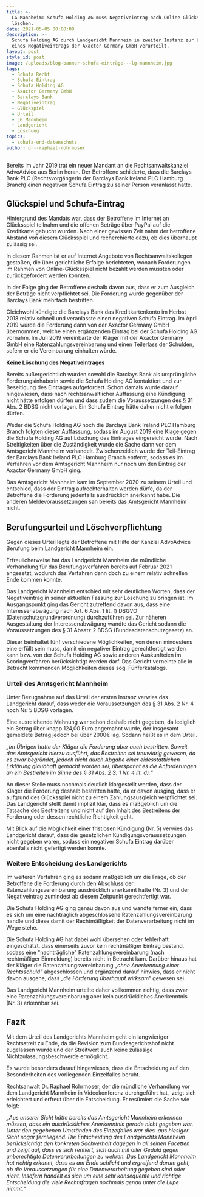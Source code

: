 ```yaml
---
title: >-
  LG Mannheim: Schufa Holding AG muss Negativeintrag nach Online-Glückspiel
  löschen.
date: 2021-05-05 00:00:00
description: >-
  Schufa Holding AG durch Landgericht Mannheim in zweiter Instanz zur Löschung
  eines Negativeintrags der Axactor Germany GmbH verurteilt.
layout: post
style_id: post
image: /uploads/blog-banner-schufa-einträge---lg-mannheim.jpg
tags:
  - Schufa Recht
  - Schufa Eintrag
  - Schufa Holding AG
  - Axactor Germany GmbH
  - Barclays Bank
  - Negativeintrag
  - Glückspiel
  - Urteil
  - LG Mannheim
  - Landgericht
  - Löschung
topics:
  - schufa-und-datenschutz
author: dr--raphael-rohrmoser
---
```

Bereits im Jahr 2019 trat ein neuer Mandant an die Rechtsanwaltskanzlei AdvoAdvice aus Berlin heran. Der Betroffene schilderte, dass die Barclays Bank PLC (Rechtsvorgängerin der Barclays Bank Ireland PLC Hamburg Branch) einen negativen Schufa Eintrag zu seiner Person veranlasst hatte.

## **Glückspiel und Schufa-Eintrag**

Hintergrund des Mandats war, dass der Betroffene im Internet an Glücksspiel teilnahm und die offenen Beträge über PayPal auf die Kreditkarte gebucht wurden. Nach einer gewissen Zeit nahm der betroffene Abstand von diesem Glücksspiel und recherchierte dazu, ob dies überhaupt zulässig sei.

In diesem Rahmen ist er auf Internet Angebote von Rechtsanwaltskollegen gesto&szlig;en, die über gerichtliche Erfolge berichteten, wonach Forderungen im Rahmen von Online-Glücksspiel nicht bezahlt werden mussten oder zurückgefordert werden konnten.

In der Folge ging der Betroffene deshalb davon aus, dass er zum Ausgleich der Beträge nicht verpflichtet sei. Die Forderung wurde gegenüber der Barclays Bank mehrfach bestritten.

Gleichwohl kündigte die Barclays Bank das Kreditkartenkonto im Herbst 2018 relativ schnell und veranlasste einen negativen Schufa Eintrag. Im April 2019 wurde die Forderung dann von der Axactor Germany GmbH übernommen, welche einen ergänzenden Eintrag bei der Schufa Holding AG vornahm. Im Juli 2019 vereinbarte der Kläger mit der Axactor Germany GmbH eine Ratenzahlungsvereinbarung und einen Teilerlass der Schulden, sofern er die Vereinbarung einhalten würde.

**Keine Löschung des Negativeintrages** &nbsp;&nbsp;&nbsp;

Bereits au&szlig;ergerichtlich wurden sowohl die Barclays Bank als ursprüngliche Forderungsinhaberin sowie die Schufa Holding AG kontaktiert und zur Beseitigung des Eintrages aufgefordert. Schon damals wurde darauf hingewiesen, dass nach rechtsanwaltlicher Auffassung eine Kündigung nicht hätte erfolgen dürfen und dass zudem die Voraussetzungen des &sect; 31 Abs. 2 BDSG nicht vorlagen. Ein Schufa Eintrag hätte daher nicht erfolgen dürfen.

Weder die Schufa Holding AG noch die Barclays Bank Ireland PLC Hamburg Branch folgten dieser Auffassung, sodass im August 2019 eine Klage gegen die Schufa Holding AG auf Löschung des Eintrages eingereicht wurde. Nach Streitigkeiten über die Zuständigkeit wurde die Sache dann vor dem Amtsgericht Mannheim verhandelt. Zwischenzeitlich wurde der Teil-Eintrag der Barclays Bank Ireland PLC Hamburg Branch entfernt, sodass es im Verfahren vor dem Amtsgericht Mannheim nur noch um den Eintrag der Axactor Germany GmbH ging.

Das Amtsgericht Mannheim kam im September 2020 zu seinem Urteil und entschied, dass der Eintrag aufrechterhalten werden dürfe, da der Betroffene die Forderung jedenfalls ausdrücklich anerkannt habe. Die anderen Meldevoraussetzungen sah bereits das Amtsgericht Mannheim nicht.

## **Berufungsurteil und Löschverpflichtung**

Gegen dieses Urteil legte der Betroffene mit Hilfe der Kanzlei AdvoAdvice Berufung beim Landgericht Mannheim ein.

Erfreulicherweise hat das Landgericht Mannheim die mündliche Verhandlung für das Berufungsverfahren bereits auf Februar 2021 angesetzt, wodurch das Verfahren dann doch zu einem relativ schnellen Ende kommen konnte.

Das Landgericht Mannheim entschied mit sehr deutlichen Worten, dass der Negativeintrag in seiner aktuellen Fassung zur Löschung zu bringen ist. Im Ausgangspunkt ging das Gericht zutreffend davon aus, dass eine Interessenabwägung nach Art. 6 Abs. 1 lit. f) DSGVO (Datenschutzgrundverordnung) durchzuführen sei. Zur näheren Ausgestaltung der Interessenabwägung wandte das Gericht sodann die Voraussetzungen des &sect; 31 Absatz 2 BDSG (Bundesdatenschutzgesetz) an.

Dieser beinhaltet fünf verschiedene Möglichkeiten, von denen mindestens eine erfüllt sein muss, damit ein negativer Eintrag gerechtfertigt werden kann bzw. von der Schufa Holding AG sowie anderen Auskunfteien im Scoringverfahren berücksichtigt werden darf. Das Gericht verneinte alle in Betracht kommenden Möglichkeiten dieses sog. Fünferkatalogs.&nbsp;

### **Urteil des Amtsgericht Mannheim**

Unter Bezugnahme auf das Urteil der ersten Instanz verwies das Landgericht darauf, dass weder die Voraussetzungen des &sect; 31 Abs. 2 Nr. 4 noch Nr. 5 BDSG vorlagen.

Eine ausreichende Mahnung war schon deshalb nicht gegeben, da lediglich ein Betrag über knapp 124,00 Euro angemahnt wurde, der insgesamt gemeldete Betrag jedoch bei über 2000€ lag. Sodann hei&szlig;t es in dem Urteil.

*„Im Übrigen hatte der Kläger die Forderung aber auch bestritten. Soweit das Amtsgericht hierzu ausführt, das Bestreiten sei treuwidrig gewesen, da es zwar begründet, jedoch nicht durch Abgabe einer eidesstattlichen Erklärung glaubhaft gemacht worden sei, überspannt es die Anforderungen an ein Bestreiten im Sinne des &sect; 31 Abs. 2 S. 1 Nr. 4 lit. d).“ &nbsp;*

An dieser Stelle muss nochmals deutlich klargestellt werden, dass der Kläger die Forderung deshalb bestritten hatte, da er davon ausging, dass er aufgrund des Glücksspiel nicht zu einem Zahlungsausgleich verpflichtet sei. Das Landgericht stellt damit implizit klar, dass es ma&szlig;geblich um die Tatsache des Bestreitens und nicht auf den Inhalt des Bestreitens der Forderung oder dessen rechtliche Richtigkeit geht.

Mit Blick auf die Möglichkeit einer fristlosen Kündigung (Nr. 5) verwies das Landgericht darauf, dass die gesetzlichen Kündigungsvoraussetzungen nicht gegeben waren, sodass ein negativer Schufa Eintrag darüber ebenfalls nicht gefertigt werden konnte.

### **Weitere Entscheidung des Landgerichts**

Im weiteren Verfahren ging es sodann ma&szlig;geblich um die Frage, ob der Betroffene die Forderung durch den Abschluss der Ratenzahlungsvereinbarung ausdrücklich anerkannt hatte (Nr. 3) und der Negativeintrag zumindest ab diesem Zeitpunkt gerechtfertigt war.

Die Schufa Holding AG ging genau davon aus und wandte ferner ein, dass es sich um eine nachträglich abgeschlossene Ratenzahlungsvereinbarung handle und diese damit der Rechtmä&szlig;igkeit der Datenverarbeitung nicht im Wege stehe.

Die Schufa Holding AG hat dabei wohl übersehen oder fehlerhaft eingeschätzt, dass einerseits zuvor kein rechtmä&szlig;iger Eintrag bestand, sodass eine "nachträgliche" Ratenzahlungsvereinbarung (nach rechtmä&szlig;iger Einmeldung) bereits nicht in Betracht kam. Darüber hinaus hat der Kläger die Ratenzahlungsvereinbarung *„ohne Anerkennung einer Rechtsschuld“* abgeschlossen und ergänzend darauf hinwies, dass er nicht davon ausgehe, dass „*die Förderung überhaupt wirksam“* gewesen sei.

Das Landgericht Mannheim urteilte daher vollkommen richtig, dass zwar eine Ratenzahlungsvereinbarung aber kein ausdrückliches Anerkenntnis (Nr. 3) erkennbar sei.

## **Fazit**

Mit dem Urteil des Landgerichts Mannheim geht ein langwieriger Rechtsstreit zu Ende, da die Revision zum Bundesgerichtshof nicht zugelassen wurde und der Streitwert auch keine zulässige Nichtzulassungsbeschwerde ermöglicht.

Es wurde besonders darauf hingewiesen, dass die Entscheidung auf den Besonderheiten des vorliegenden Einzelfalles beruht.

Rechtsanwalt Dr. Raphael Rohrmoser, der die mündliche Verhandlung vor dem Landgericht Mannheim in Videokonferenz durchgeführt hat,&nbsp; zeigt sich erleichtert und erfreut über die Entscheidung. Er resümiert die Sache wie folgt:

*„Aus unserer Sicht hätte bereits das Amtsgericht Mannheim erkennen müssen, dass ein ausdrückliches Anerkenntnis gerade nicht gegeben war. Unter den gegebenen Umständen des Einzelfalles war dies&nbsp; aus hiesiger Sicht sogar fernliegend. Die Entscheidung des Landgerichts Mannheim berücksichtigt den konkreten Sachverhalt dagegen in all seinen Facetten und zeigt auf, dass es sich rentiert, sich auch mit aller Geduld gegen unberechtigte Datenverarbeitungen zu wehren. Das Landgericht Mannheim hat richtig erkannt, dass es am Ende schlicht und ergreifend darum geht, ob die Voraussetzungen für eine Datenverarbeitung gegeben sind oder nicht. Insofern handelt es sich um eine sehr konsequente und richtige Entscheidung die viele Rechtsfragen nochmals genau unter die Lupe nimmt.“ &nbsp;*

&nbsp;

&nbsp;
